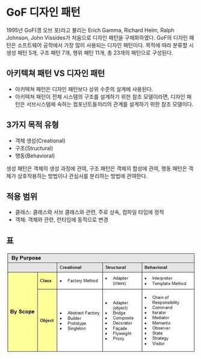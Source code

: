 # GoF 디자인 패턴

1995년 GoF(갱 오브 포)라고 불리는 Erich Gamma, Richard Helm, Ralph Johnson, John Vissides가 처음으로 디자인 패턴을 구체화하였다. GoF의 디자인 패턴은 소프트웨어 공학에서 가장 많이 사용되는 디자인 패턴이다. 목적에 따라 분류할 시 생성 패턴 5개, 구조 패턴 7개, 행위 패턴 11개, 총 23개의 패턴으로 구성된다.

## 아키텍쳐 패턴 VS 디자인 패턴

- 아키텍쳐 패턴은 디자인 패턴보다 상위 수준의 설계에 사용된다.
- 아키텍쳐 패턴이 전체 시스템의 구조를 설계하기 위한 참조 모델이라면, 디자인 패턴은 서브시스템에 속하는 컴포넌트들끼리의 관계를 설계하기 위한 참조 모델이다.

## 3가지 목적 유형

- 객체 생성(Creational)
- 구조(Structural)
- 행동(Behavioral)

생성 패턴은 객체의 생성 과정에 관여, 구조 패턴은 객체의 합성에 관여, 행동 패턴은 객체가 상호작용하는 방법이나 관심사를 분리하는 방법에 관여한다.

## 적용 범위

- 클래스: 클래스와 서브 클래스와 관련, 주로 상속, 컴파일 타임에 정적
- 객체: 객체와 관련, 런타임에 동적으로 변경

## 표

![](img/gof_types.png)
